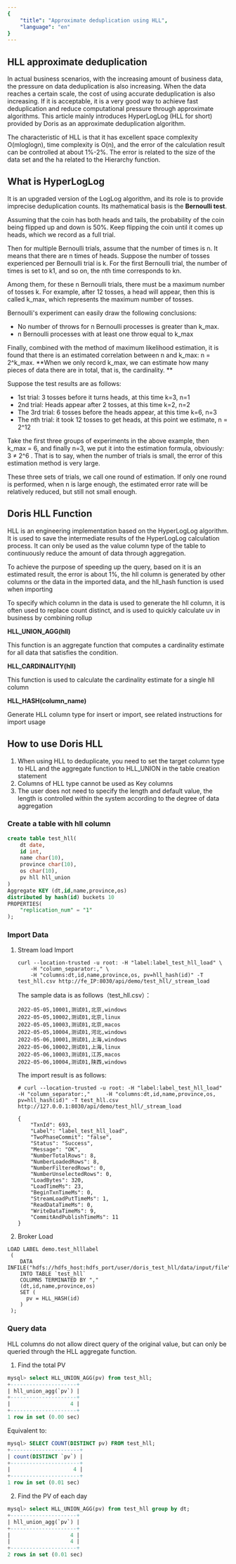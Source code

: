 ```yaml
---
{
    "title": "Approximate deduplication using HLL",
    "language": "en"
}
---
```


<!-- 
Licensed to the Apache Software Foundation (ASF) under one
or more contributor license agreements.  See the NOTICE file
distributed with this work for additional information
regarding copyright ownership.  The ASF licenses this file
to you under the Apache License, Version 2.0 (the
"License"); you may not use this file except in compliance
with the License.  You may obtain a copy of the License at

  http://www.apache.org/licenses/LICENSE-2.0

Unless required by applicable law or agreed to in writing,
software distributed under the License is distributed on an
"AS IS" BASIS, WITHOUT WARRANTIES OR CONDITIONS OF ANY
KIND, either express or implied.  See the License for the
specific language governing permissions and limitations
under the License.
-->

## HLL approximate deduplication

In actual business scenarios, with the increasing amount of business data, the pressure on data deduplication is also increasing. When the data reaches a certain scale, the cost of using accurate deduplication is also increasing. If it is acceptable, it is a very good way to achieve fast deduplication and reduce computational pressure through approximate algorithms. This article mainly introduces HyperLogLog (HLL for short) provided by Doris as an approximate deduplication algorithm.

The characteristic of HLL is that it has excellent space complexity O(mloglogn), time complexity is O(n), and the error of the calculation result can be controlled at about 1%-2%. The error is related to the size of the data set and the ha related to the Hierarchy function.

## What is HyperLogLog

It is an upgraded version of the LogLog algorithm, and its role is to provide imprecise deduplication counts. Its mathematical basis is the **Bernoulli test**.

Assuming that the coin has both heads and tails, the probability of the coin being flipped up and down is 50%. Keep flipping the coin until it comes up heads, which we record as a full trial.

Then for multiple Bernoulli trials, assume that the number of times is n. It means that there are n times of heads. Suppose the number of tosses experienced per Bernoulli trial is k. For the first Bernoulli trial, the number of times is set to k1, and so on, the nth time corresponds to kn.

Among them, for these n Bernoulli trials, there must be a maximum number of tosses k. For example, after 12 tosses, a head will appear, then this is called k_max, which represents the maximum number of tosses.

Bernoulli's experiment can easily draw the following conclusions:

- No number of throws for n Bernoulli processes is greater than k_max.
- n Bernoulli processes with at least one throw equal to k_max

Finally, combined with the method of maximum likelihood estimation, it is found that there is an estimated correlation between n and k_max: n = 2^k_max. **When we only record k_max, we can estimate how many pieces of data there are in total, that is, the cardinality. **

Suppose the test results are as follows:

- 1st trial: 3 tosses before it turns heads, at this time k=3, n=1
- 2nd trial: Heads appear after 2 tosses, at this time k=2, n=2
- The 3rd trial: 6 tosses before the heads appear, at this time k=6, n=3
- The nth trial: it took 12 tosses to get heads, at this point we estimate, n = 2^12

Take the first three groups of experiments in the above example, then k_max = 6, and finally n=3, we put it into the estimation formula, obviously: 3 ≠ 2^6 . That is to say, when the number of trials is small, the error of this estimation method is very large.

These three sets of trials, we call one round of estimation. If only one round is performed, when n is large enough, the estimated error rate will be relatively reduced, but still not small enough.

## Doris HLL Function

HLL is an engineering implementation based on the HyperLogLog algorithm. It is used to save the intermediate results of the HyperLogLog calculation process. It can only be used as the value column type of the table to continuously reduce the amount of data through aggregation.

To achieve the purpose of speeding up the query, based on it is an estimated result, the error is about 1%, the hll column is generated by other columns or the data in the imported data, and the hll_hash function is used when importing

To specify which column in the data is used to generate the hll column, it is often used to replace count distinct, and is used to quickly calculate uv in business by combining rollup

**HLL_UNION_AGG(hll)**

This function is an aggregate function that computes a cardinality estimate for all data that satisfies the condition.

**HLL_CARDINALITY(hll)**

This function is used to calculate the cardinality estimate for a single hll column

**HLL_HASH(column_name)**

Generate HLL column type for insert or import, see related instructions for import usage

## How to use Doris HLL

1. When using HLL to deduplicate, you need to set the target column type to HLL and the aggregate function to HLL_UNION in the table creation statement
2. Columns of HLL type cannot be used as Key columns
3. The user does not need to specify the length and default value, the length is controlled within the system according to the degree of data aggregation

### Create a table with hll column

```sql
create table test_hll(
	dt date,
	id int,
	name char(10),
	province char(10),
	os char(10),
	pv hll hll_union
)
Aggregate KEY (dt,id,name,province,os)
distributed by hash(id) buckets 10
PROPERTIES(
	"replication_num" = "1"
);
```

### Import Data

1. Stream load Import

   ```
   curl --location-trusted -u root: -H "label:label_test_hll_load" \
       -H "column_separator:," \
       -H "columns:dt,id,name,province,os, pv=hll_hash(id)" -T test_hll.csv http://fe_IP:8030/api/demo/test_hll/_stream_load
   ```

   The sample data is as follows（test_hll.csv）：

   ```
   2022-05-05,10001,测试01,北京,windows
   2022-05-05,10002,测试01,北京,linux
   2022-05-05,10003,测试01,北京,macos
   2022-05-05,10004,测试01,河北,windows
   2022-05-06,10001,测试01,上海,windows
   2022-05-06,10002,测试01,上海,linux
   2022-05-06,10003,测试01,江苏,macos
   2022-05-06,10004,测试01,陕西,windows
   ```

   The import result is as follows:

   ```
   # curl --location-trusted -u root: -H "label:label_test_hll_load"     -H "column_separator:,"     -H "columns:dt,id,name,province,os, pv=hll_hash(id)" -T test_hll.csv http://127.0.0.1:8030/api/demo/test_hll/_stream_load
   
   {
       "TxnId": 693,
       "Label": "label_test_hll_load",
       "TwoPhaseCommit": "false",
       "Status": "Success",
       "Message": "OK",
       "NumberTotalRows": 8,
       "NumberLoadedRows": 8,
       "NumberFilteredRows": 0,
       "NumberUnselectedRows": 0,
       "LoadBytes": 320,
       "LoadTimeMs": 23,
       "BeginTxnTimeMs": 0,
       "StreamLoadPutTimeMs": 1,
       "ReadDataTimeMs": 0,
       "WriteDataTimeMs": 9,
       "CommitAndPublishTimeMs": 11
   }
   ```

2. Broker Load

```
LOAD LABEL demo.test_hlllabel
 (
    DATA INFILE("hdfs://hdfs_host:hdfs_port/user/doris_test_hll/data/input/file")
    INTO TABLE `test_hll`
    COLUMNS TERMINATED BY ","
    (dt,id,name,province,os)
    SET (
      pv = HLL_HASH(id)
    )
 );
```

### Query data

HLL columns do not allow direct query of the original value, but can only be queried through the HLL aggregate function.

1. Find the total PV

```sql
mysql> select HLL_UNION_AGG(pv) from test_hll;
+---------------------+
| hll_union_agg(`pv`) |
+---------------------+
|                   4 |
+---------------------+
1 row in set (0.00 sec)
```

Equivalent to:

```sql
mysql> SELECT COUNT(DISTINCT pv) FROM test_hll;
+----------------------+
| count(DISTINCT `pv`) |
+----------------------+
|                    4 |
+----------------------+
1 row in set (0.01 sec)
```

2. Find the PV of each day

```sql
mysql> select HLL_UNION_AGG(pv) from test_hll group by dt;
+---------------------+
| hll_union_agg(`pv`) |
+---------------------+
|                   4 |
|                   4 |
+---------------------+
2 rows in set (0.01 sec)
```
